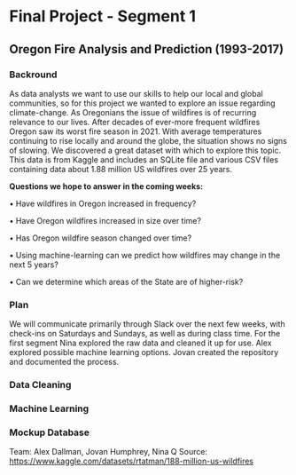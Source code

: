 # Final Project - Segment 1 #

## <b>Oregon Fire Analysis and Prediction (1993-2017)</b> ##

### <b>Backround</b> ###
As data analysts we want to use our skills to help our local and global communities, so for this project we wanted to explore an issue regarding climate-change. As Oregonians the issue of wildfires is of recurring relevance to our lives. After decades of ever-more frequent wildfires Oregon saw its worst fire season in 2021. With average temperatures continuing to rise locally and around the globe, the situation shows no signs of slowing. 
We discovered a great dataset with which to explore this topic. This data is from Kaggle and includes an SQLite file and various CSV files containing data about 1.88 million US wildfires over 25 years.

<p><b>Questions we hope to answer in the coming weeks:</b></p>
<p>• Have wildfires in Oregon increased in frequency?</p>
<p>• Have Oregon wildfires increased in size over time?</p>
<p>• Has Oregon wildfire season changed over time?</p>
<p>• Using machine-learning can we predict how wildfires may change in the next 5 years?</p>
<p>• Can we determine which areas of the State are of higher-risk?</p>

### <b>Plan</b> ###
We will communicate primarily through Slack over the next few weeks, with check-ins on Saturdays and Sundays, as well as during class time. For the first segment Nina explored the raw data and cleaned it up for use. Alex explored possible machine learning options. Jovan created the repository and documented the process.

### <b>Data Cleaning</b> ###

### <b>Machine Learning</b> ###

### <b>Mockup Database</b> ###

Team: Alex Dallman, Jovan Humphrey, Nina Q
Source: https://www.kaggle.com/datasets/rtatman/188-million-us-wildfires
